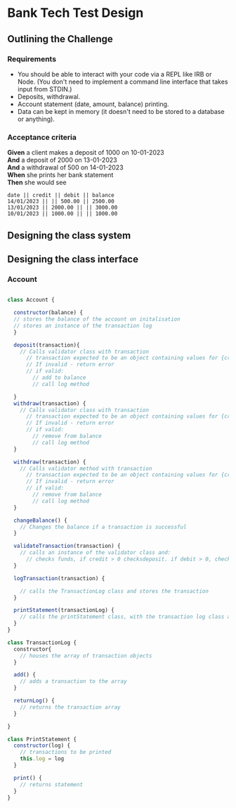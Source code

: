 # Bank Tech Test Design 


## Outlining the Challenge

### Requirements

* You should be able to interact with your code via a REPL like IRB or Node.  (You don't need to implement a command line interface that takes input from STDIN.)
* Deposits, withdrawal.
* Account statement (date, amount, balance) printing.
* Data can be kept in memory (it doesn't need to be stored to a database or anything).

### Acceptance criteria

**Given** a client makes a deposit of 1000 on 10-01-2023  
**And** a deposit of 2000 on 13-01-2023  
**And** a withdrawal of 500 on 14-01-2023  
**When** she prints her bank statement  
**Then** she would see

```
date || credit || debit || balance
14/01/2023 || || 500.00 || 2500.00
13/01/2023 || 2000.00 || || 3000.00
10/01/2023 || 1000.00 || || 1000.00
```

## Designing the class system


## Designing the class interface 

### Account 

```Javascript

class Account {

  constructor(balance) {
  // stores the balance of the account on initalisation
  // stores an instance of the transaction log 
  }

  deposit(transaction){
    // Calls validator class with transaction
      // transaction expected to be an object containing values for {credit, debit, amount and date}
      // If invalid - return error
      // if valid:
        // add to balance
        // call log method

  }
  withdraw(transaction) {
    // Calls validator class with transaction
      // transaction expected to be an object containing values for {credit, debit, amount and date}
      // If invalid - return error
      // if valid:
        // remove from balance
        // call log method
  }

  withdraw(transaction) {
    // Calls validator method with transaction
      // transaction expected to be an object containing values for {credit, debit, amount and date}
      // If invalid - return error
      // if valid:
        // remove from balance
        // call log method
  }

  changeBalance() {
    // Changes the balance if a transaction is successful
  }

  validateTransaction(transaction) {
    // calls an instance of the validator class and:
      // checks funds, if credit > 0 checksdeposit. if debit > 0, checks withdrawal
  }

  logTransaction(transaction) {

    // calls the TransactionLog class and stores the transaction
  }

  printStatement(transactionLog) {
    // calls the printStatement class, with the transaction log class as the argument
  }
}

class TransactionLog {
  constructor{
    // houses the array of transaction objects 
  }

  add() { 
    // adds a transaction to the array
  }

  returnLog() {
    // returns the transaction array
  }

}

class PrintStatement {
  constructor(log) {
    // transactions to be printed 
    this.log = log
  }

  print() {
    // returns statement
  }
}



```